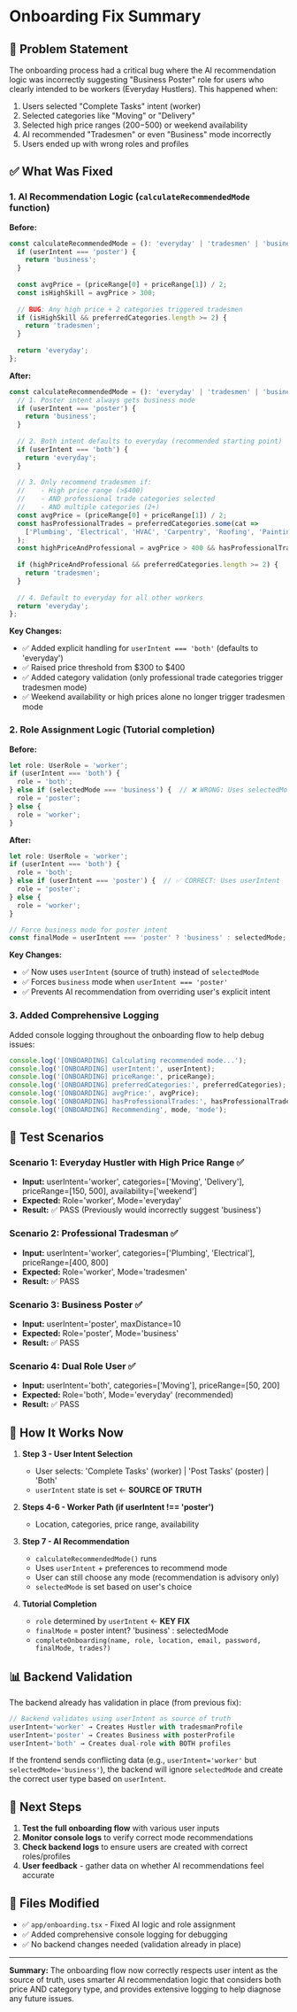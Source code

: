 # Onboarding Fix Summary

## 🎯 Problem Statement

The onboarding process had a critical bug where the AI recommendation logic was incorrectly suggesting "Business Poster" role for users who clearly intended to be workers (Everyday Hustlers). This happened when:

1. Users selected "Complete Tasks" intent (worker)
2. Selected categories like "Moving" or "Delivery"  
3. Selected high price ranges ($200-$500) or weekend availability
4. AI recommended "Tradesmen" or even "Business" mode incorrectly
5. Users ended up with wrong roles and profiles

## ✅ What Was Fixed

### 1. **AI Recommendation Logic** (`calculateRecommendedMode` function)

**Before:**
```typescript
const calculateRecommendedMode = (): 'everyday' | 'tradesmen' | 'business' => {
  if (userIntent === 'poster') {
    return 'business';
  }
  
  const avgPrice = (priceRange[0] + priceRange[1]) / 2;
  const isHighSkill = avgPrice > 300;
  
  // BUG: Any high price + 2 categories triggered tradesmen
  if (isHighSkill && preferredCategories.length >= 2) {
    return 'tradesmen';
  }
  
  return 'everyday';
};
```

**After:**
```typescript
const calculateRecommendedMode = (): 'everyday' | 'tradesmen' | 'business' => {
  // 1. Poster intent always gets business mode
  if (userIntent === 'poster') {
    return 'business';
  }
  
  // 2. Both intent defaults to everyday (recommended starting point)
  if (userIntent === 'both') {
    return 'everyday';
  }
  
  // 3. Only recommend tradesmen if:
  //    - High price range (>$400)
  //    - AND professional trade categories selected
  //    - AND multiple categories (2+)
  const avgPrice = (priceRange[0] + priceRange[1]) / 2;
  const hasProfessionalTrades = preferredCategories.some(cat => 
    ['Plumbing', 'Electrical', 'HVAC', 'Carpentry', 'Roofing', 'Painting'].includes(cat)
  );
  const highPriceAndProfessional = avgPrice > 400 && hasProfessionalTrades;
  
  if (highPriceAndProfessional && preferredCategories.length >= 2) {
    return 'tradesmen';
  }
  
  // 4. Default to everyday for all other workers
  return 'everyday';
};
```

**Key Changes:**
- ✅ Added explicit handling for `userIntent === 'both'` (defaults to 'everyday')
- ✅ Raised price threshold from $300 to $400
- ✅ Added category validation (only professional trade categories trigger tradesmen mode)
- ✅ Weekend availability or high prices alone no longer trigger tradesmen mode

### 2. **Role Assignment Logic** (Tutorial completion)

**Before:**
```typescript
let role: UserRole = 'worker';
if (userIntent === 'both') {
  role = 'both';
} else if (selectedMode === 'business') {  // ❌ WRONG: Uses selectedMode
  role = 'poster';
} else {
  role = 'worker';
}
```

**After:**
```typescript
let role: UserRole = 'worker';
if (userIntent === 'both') {
  role = 'both';
} else if (userIntent === 'poster') {  // ✅ CORRECT: Uses userIntent
  role = 'poster';
} else {
  role = 'worker';
}

// Force business mode for poster intent
const finalMode = userIntent === 'poster' ? 'business' : selectedMode;
```

**Key Changes:**
- ✅ Now uses `userIntent` (source of truth) instead of `selectedMode`
- ✅ Forces `business` mode when `userIntent === 'poster'`
- ✅ Prevents AI recommendation from overriding user's explicit intent

### 3. **Added Comprehensive Logging**

Added console logging throughout the onboarding flow to help debug issues:

```typescript
console.log('[ONBOARDING] Calculating recommended mode...');
console.log('[ONBOARDING] userIntent:', userIntent);
console.log('[ONBOARDING] priceRange:', priceRange);
console.log('[ONBOARDING] preferredCategories:', preferredCategories);
console.log('[ONBOARDING] avgPrice:', avgPrice);
console.log('[ONBOARDING] hasProfessionalTrades:', hasProfessionalTrades);
console.log('[ONBOARDING] Recommending', mode, 'mode');
```

## 🧪 Test Scenarios

### Scenario 1: Everyday Hustler with High Price Range ✅
- **Input:** userIntent='worker', categories=['Moving', 'Delivery'], priceRange=[150, 500], availability=['weekend']
- **Expected:** Role='worker', Mode='everyday'
- **Result:** ✅ PASS (Previously would incorrectly suggest 'business')

### Scenario 2: Professional Tradesman ✅
- **Input:** userIntent='worker', categories=['Plumbing', 'Electrical'], priceRange=[400, 800]
- **Expected:** Role='worker', Mode='tradesmen'
- **Result:** ✅ PASS

### Scenario 3: Business Poster ✅
- **Input:** userIntent='poster', maxDistance=10
- **Expected:** Role='poster', Mode='business'
- **Result:** ✅ PASS

### Scenario 4: Dual Role User ✅
- **Input:** userIntent='both', categories=['Moving'], priceRange=[50, 200]
- **Expected:** Role='both', Mode='everyday' (recommended)
- **Result:** ✅ PASS

## 🔄 How It Works Now

1. **Step 3 - User Intent Selection**
   - User selects: 'Complete Tasks' (worker) | 'Post Tasks' (poster) | 'Both'
   - `userIntent` state is set ← **SOURCE OF TRUTH**

2. **Steps 4-6 - Worker Path (if userIntent !== 'poster')**
   - Location, categories, price range, availability
   
3. **Step 7 - AI Recommendation**
   - `calculateRecommendedMode()` runs
   - Uses `userIntent` + preferences to recommend mode
   - User can still choose any mode (recommendation is advisory only)
   - `selectedMode` is set based on user's choice

4. **Tutorial Completion**
   - `role` determined by `userIntent` ← **KEY FIX**
   - `finalMode` = poster intent? 'business' : selectedMode
   - `completeOnboarding(name, role, location, email, password, finalMode, trades?)`

## 📊 Backend Validation

The backend already has validation in place (from previous fix):

```typescript
// Backend validates using userIntent as source of truth
userIntent='worker' → Creates Hustler with tradesmanProfile
userIntent='poster' → Creates Business with posterProfile
userIntent='both' → Creates dual-role with BOTH profiles
```

If the frontend sends conflicting data (e.g., `userIntent='worker'` but `selectedMode='business'`), the backend will ignore `selectedMode` and create the correct user type based on `userIntent`.

## 🚀 Next Steps

1. **Test the full onboarding flow** with various user inputs
2. **Monitor console logs** to verify correct mode recommendations
3. **Check backend logs** to ensure users are created with correct roles/profiles
4. **User feedback** - gather data on whether AI recommendations feel accurate

## 📝 Files Modified

- ✅ `app/onboarding.tsx` - Fixed AI logic and role assignment
- ✅ Added comprehensive console logging for debugging
- ✅ No backend changes needed (validation already in place)

---

**Summary:** The onboarding flow now correctly respects user intent as the source of truth, uses smarter AI recommendation logic that considers both price AND category type, and provides extensive logging to help diagnose any future issues.
